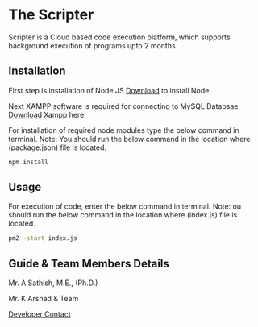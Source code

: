 # The Scripter

Scripter is a Cloud based code execution platform, which supports background execution of programs upto 2 months.

## Installation

First step is installation of Node.JS [Download](https://nodejs.org/en) to install Node.

Next XAMPP software is required for connecting to MySQL Databsae [Download](https://www.apachefriends.org/download.html) Xampp here.

For installation of required node modules type the below command in terminal. Note: You should run the below command in the location where (package.json) file is located. 

```bash
npm install
```

## Usage

For execution of code, enter the below command in terminal. Note: ou should run the below command in the location where (index.js) file is located. 

```bash
pm2 -start index.js
```

## Guide & Team Members Details

Mr. A Sathish, M.E., (Ph.D.)

Mr. K Arshad & Team

[Developer Contact](https://arshad272.github.io/)
